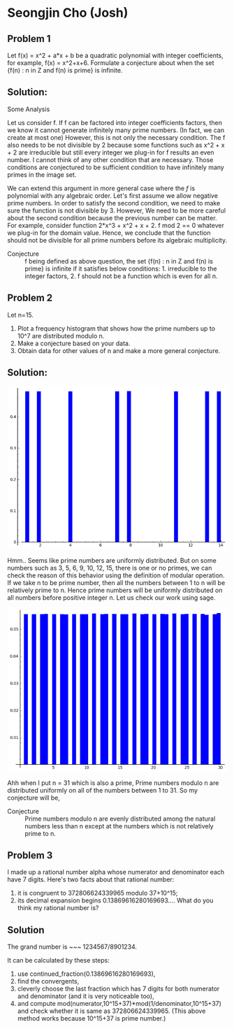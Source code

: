 Seongjin Cho (Josh)
===================



Problem 1
---------

Let f(x) = x^2 + a*x + b be a quadratic polynomial with integer 
coefficients, for example, f(x) = x^2+x+6. Formulate a conjecture 
about when the set {f(n) : n in Z and f(n) is prime} is infinite.

Solution:
---------

Some Analysis

Let us consider f. If f can be factored into integer coefficients 
factors, then we know it cannot generate infinitely many prime numbers. 
(In fact, we can create at most one) However, this is not only the 
necessary condition. The f also needs to be not divisible by 2 because
some functions such as x^2 + x + 2 are irreducible but still every integer
we plug-in for f results an even number. I cannot think of any other condition that are necessary. Those conditions are conjectured to be sufficient condition to have infinitely many primes in the image set.

We can extend this argument in more general case where the $f$ is polynomial with any algebraic order. Let's first assume we allow negative prime numbers. In order to satisfy the second condition, we need to make sure the function 
is not divisible by 3. However, We need to be more careful about the second condition because the previous number can be matter. For example, consider function 2*x^3 + x^2 + x + 2. f mod 2 == 0 whatever we plug-in for the domain value. Hence, we conclude that the function should not be divisible for all prime numbers before its algebraic multiplicity. 

<dl>
	<dt>Conjecture</dt>
	<dd>
	f being defined as above question, the set {f(n) : n in Z and f(n) is prime} is infinite if it satisfies below conditions:
	1. irreducible to the integer factors,
	2. f should not be a function which is even for all n.
	</dd>
</dl>



Problem 2
---------

Let n=15. <br />
1. Plot a frequency histogram that shows how the prime numbers up to 
10^7 are distributed modulo n. <br />
2. Make a conjecture based on your data. <br />
3. Obtain data for other values of n and make a more general conjecture. 

Solution:
---------

![Alt text](./feh_001840_000001_tmp_9p7rzv.png)

Hmm.. Seems like prime numbers are uniformly distributed. But on some numbers
such as 3, 5, 6, 9, 10, 12, 15, there is one or no primes, 
we can check the reason of this behavior using the definition of modular operation. 
If we take n to be prime number, then all the numbers between 1 to n 
will be relatively prime to n. Hence prime numbers will be uniformly 
distributed on all numbers before positive integer n. Let us check our 
work using sage.

![Alt text](./feh_008545_000001_tmp__7dtHj.png)

Ahh when I put n = 31 which is also a prime, Prime numbers modulo n
are distributed uniformly on all of the numbers between 1 to 31. So my
conjecture will be,

<dl>
	<dt>Conjecture</dt>
	<dd>
	Prime numbers modulo n are evenly distributed among the natural numbers less than n except at the numbers which is not relatively prime to n.
	</dd>
</dl>



Problem 3
---------

I made up a rational number alpha whose numerator and denominator each 
have 7 digits. Here's two facts about that rational number:
1. it is congruent to 372806624339965 modulo 37+10^15;
2. its decimal expansion begins 0.13869616280169693....
What do you think my rational number is?

Solution
--------

The grand number is ~~~ 1234567/8901234.

It can be calculated by these steps: 
1. use continued_fraction(0.13869616280169693), 
2. find the convergents, 
3. cleverly choose the last fraction which has 7 digits for both 
numerator and denominator (and it is very noticeable too), 
4. and compute mod(numerator,10^15+37)*mod(1/denominator,10^15+37) and 
check whether it is same as 372806624339965. (This above method 
works because 10^15+37 is prime number.)
